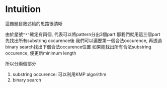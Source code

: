 # Intuition

這題題目敘述給的思路很清晰

由於星號`"*"`確定有兩個, 代表可以將pattern分出3個part
那我們就用這三個part先找出所有substring occurence後
我們可以遍歷第一個合法occurence, 再透過binary search找出下個合法occurence位置
如果能找出所有合法substring occurence, 便更新minimum length

所以分兩個部分

1. substring occurence: 可以利用KMP algorithm
2. binary search
